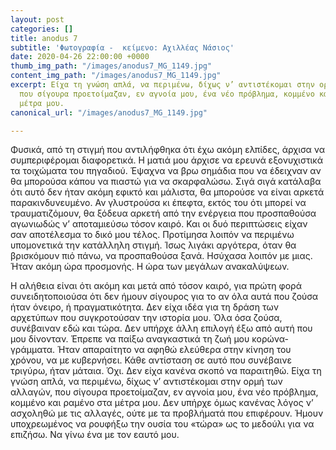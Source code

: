 ```yaml
---
layout: post
categories: []
title: anodus 7
subtitle: 'Φωτογραφία -  κείμενο: Αχιλλέας Νάσιος'
date: 2020-04-26 22:00:00 +0000
thumb_img_path: "/images/anodus7_MG_1149.jpg"
content_img_path: "/images/anodus7_MG_1149.jpg"
excerpt: Είχα τη γνώση απλά, να περιμένω, δίχως ν’ αντιστέκομαι στην ορμή των αλλαγών,
  που σίγουρα προετοίμαζαν, εν αγνοία μου, ένα νέο πρόβλημα, κομμένο και ραμένο στα
  μέτρα μου.
canonical_url: "/images/anodus7_MG_1149.jpg"

---
```

Φυσικά, από τη στιγμή που αντιλήφθηκα ότι έχω ακόμη ελπίδες, άρχισα να συμπεριφέρομαι διαφορετικά. Η ματιά μου άρχισε να ερευνά εξονυχιστικά τα τοιχώματα του πηγαδιού. Έψαχνα να βρω σημάδια που να έδειχναν αν θα μπορούσα κάπου να πιαστώ για να σκαρφαλώσω. Σιγά σιγά κατάλαβα ότι αυτό δεν ήταν ακόμη εφικτό και μάλιστα, θα μπορούσε να είναι αρκετά παρακινδυνευμένο. Αν γλυστρούσα κι έπεφτα, εκτός του ότι μπορεί να τραυματιζόμουν, θα ξόδευα αρκετή από την ενέργεια που προσπαθούσα αγωνιωδώς ν’ αποταμιεύσω τόσον καιρό. Και οι δυό περιπτώσεις είχαν σαν αποτέλεσμα το δικό μου τέλος. Προτίμησα λοιπόν να περιμένω υπομονετικά την κατάλληλη στιγμή. Ίσως λιγάκι αργότερα, όταν θα βρισκόμουν πιό πάνω, να προσπαθούσα ξανά. Ησύχασα λοιπόν με μιας. Ήταν ακόμη ώρα προσμονής. Η ώρα των μεγάλων ανακαλύψεων.

Η αλήθεια είναι ότι ακόμη και μετά από τόσον καιρό, για πρώτη φορά συνειδητοποιούσα ότι δεν ήμουν σίγουρος για το αν όλα αυτά που ζούσα ήταν όνειρο, ή πραγματικότητα. Δεν είχα ιδέα για τη δράση των αρχετύπων που συγκροτούσαν την ιστορία μου. Όλα όσα ζούσα, συνέβαιναν εδώ και τώρα. Δεν υπήρχε άλλη επιλογή έξω από αυτή που μου δίνονταν. Έπρεπε να παίξω αναγκαστικά τη ζωή μου κορώνα-γράμματα. Ήταν απαραίτητο να αφηθώ ελεύθερα στην κίνηση του χρόνου, να με κυβερνήσει. Κάθε αντίσταση σε αυτό που συνέβαινε τριγύρω, ήταν μάταια. Όχι. Δεν είχα κανένα σκοπό να παραιτηθώ. Είχα τη γνώση απλά, να περιμένω, δίχως ν’ αντιστέκομαι στην ορμή των αλλαγών, που σίγουρα προετοίμαζαν, εν αγνοία μου, ένα νέο πρόβλημα, κομμένο και ραμένο στα μέτρα μου. Δεν υπήρχε όμως κανένας λόγος ν’ ασχοληθώ με τις αλλαγές, ούτε με τα προβλήματά που επιφέρουν. Ήμουν υποχρεωμένος να ρουφήξω την ουσία του «τώρα» ως το μεδούλι για να επιζήσω. Να γίνω ένα με τον εαυτό μου.